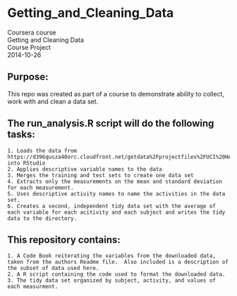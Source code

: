 Getting_and_Cleaning_Data
=========================

Coursera course  
Getting and Cleaning Data  
Course Project  
2014-10-26  

Purpose: 
-------- 
This repo was created as part of a course to demonstrate ability to collect, work with and clean a data set.

The run_analysis.R script will do the following tasks:
------------------------------------------------------
	1. Loads the data from https://d396qusza40orc.cloudfront.net/getdata%2Fprojectfiles%2FUCI%20HAR%20Dataset.zip into RStudio
	2. Applies descriptive variable names to the data  
	3. Merges the training and test sets to create one data set  
	4. Extracts only the measurements on the mean and standard deviation for each measurement.
	5. Uses descriptive activity names to name the activities in the data set.
	6. Creates a second, independent tidy data set with the average of each variable for each acitivity and each subject and writes the tidy data to the directory.


This repository contains:
-------------------------
	1. A Code Book reiterating the variables from the downloaded data, taken from the authors Readme file.  Also included is a description of the subset of data used here.
	2. A R script containing the code used to format the downloaded data.
	3. The tidy data set organized by subject, activity, and values of each measurment.
